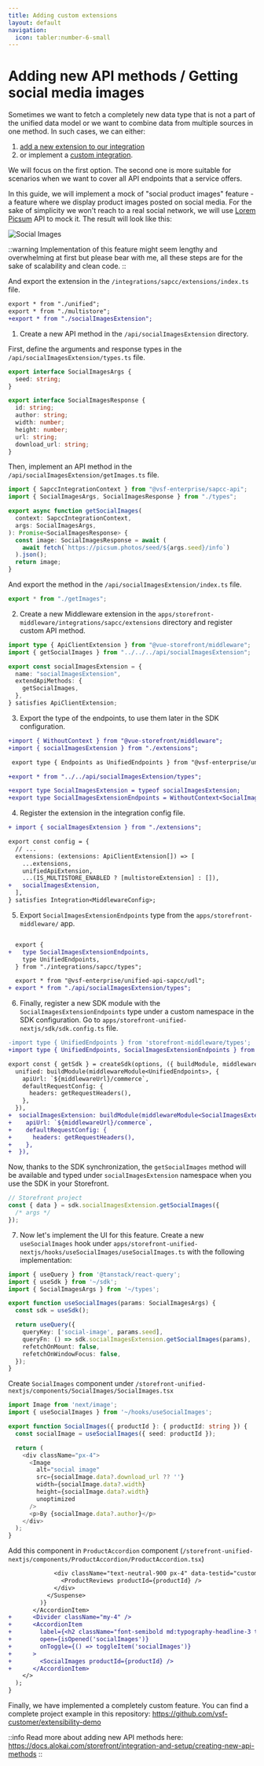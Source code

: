 ```yaml
---
title: Adding custom extensions
layout: default
navigation:
  icon: tabler:number-6-small
---
```


# Adding new API methods / Getting social media images

Sometimes we want to fetch a completely new data type that is not a part of the unified data model or we want to combine
data from multiple sources in one method. In such cases, we can either:

1. [add a new extension to our integration](https://docs.alokai.com/storefront/integration-and-setup/creating-new-api-methods)
2. or implement a [custom integration](https://docs.alokai.com/integrations/custom/quick-start).

We will focus on the first option. The second one is more suitable for scenarios when we want to cover all API endpoints
that a service offers.

In this guide, we will implement a mock of "social product images" feature - a feature where we display product images
posted on social media. For the sake of simplicity we won't reach to a real social network, we will use [Lorem Picsum](https://picsum.photos/)
API to mock it. The result will look like this:

![Social Images](./images/social-images.webp)

::warning
Implementation of this feature might seem lengthy and overwhelming at first but please bear with me, all these steps are
for the sake of scalability and clean code.
::

And export the extension in the `/integrations/sapcc/extensions/index.ts` file.

```diff [/integrations/sapcc/extensions/index.ts]
export * from "./unified";
export * from "./multistore";
+export * from "./socialImagesExtension";
```

1. Create a new API method in the `/api/socialImagesExtension` directory.

First, define the arguments and response types in the `/api/socialImagesExtension/types.ts` file.

```ts [/api/socialImagesExtension/types.ts]
export interface SocialImagesArgs {
  seed: string;
}

export interface SocialImagesResponse {
  id: string;
  author: string;
  width: number;
  height: number;
  url: string;
  download_url: string;
}
```

Then, implement an API method in the `/api/socialImagesExtension/getImages.ts` file.

```ts
import { SapccIntegrationContext } from "@vsf-enterprise/sapcc-api";
import { SocialImagesArgs, SocialImagesResponse } from "./types";

export async function getSocialImages(
  context: SapccIntegrationContext,
  args: SocialImagesArgs,
): Promise<SocialImagesResponse> {
  const image: SocialImagesResponse = await (
    await fetch(`https://picsum.photos/seed/${args.seed}/info`)
  ).json();
  return image;
}

```

And export the method in the `/api/socialImagesExtension/index.ts` file.

```ts [/api/myExtension/index.ts]
export * from "./getImages";
```

2. Create a new Middleware extension in the `apps/storefront-middleware/integrations/sapcc/extensions` directory and register custom API method.

```ts [apps/storefront-middleware/integrations/sapcc/extensions/socialImagesExtension.ts]
import type { ApiClientExtension } from "@vue-storefront/middleware";
import { getSocialImages } from "../../../api/socialImagesExtension";

export const socialImagesExtension = {
  name: "socialImagesExtension",
  extendApiMethods: {
    getSocialImages,
  },
} satisfies ApiClientExtension;
```

3. Export the type of the endpoints, to use them later in the SDK configuration.

```diff [apps/storefront-middleware/integrations/sapcc/types.ts]
+import { WithoutContext } from "@vue-storefront/middleware";
+import { socialImagesExtension } from "./extensions";

 export type { Endpoints as UnifiedEndpoints } from "@vsf-enterprise/unified-api-sapcc";

+export * from "../../api/socialImagesExtension/types";

+export type SocialImagesExtension = typeof socialImagesExtension;
+export type SocialImagesExtensionEndpoints = WithoutContext<SocialImagesExtension["extendApiMethods"]>;
```

4. Register the extension in the integration config file.

```diff [apps/storefront-middleware/integrations/sapcc/config.ts]
+ import { socialImagesExtension } from "./extensions";

export const config = {
  // ...
  extensions: (extensions: ApiClientExtension[]) => [
    ...extensions,
    unifiedApiExtension,
    ...(IS_MULTISTORE_ENABLED ? [multistoreExtension] : []),
+   socialImagesExtension,
  ],
} satisfies Integration<MiddlewareConfig>;
```

5. Export `SocialImagesExtensionEndpoints` type from the `apps/storefront-middleware/` app.

```diff [apps/storefront-middleware/types.ts]

  export {
+   type SocialImagesExtensionEndpoints,
    type UnifiedEndpoints,
  } from "./integrations/sapcc/types";

  export * from "@vsf-enterprise/unified-api-sapcc/udl";
+ export * from "./api/socialImagesExtension/types";
```

6. Finally, register a new SDK module with the `SocialImagesExtensionEndpoints` type under a custom namespace in the SDK configuration.
Go to `apps/storefront-unified-nextjs/sdk/sdk.config.ts` file.

```diff [apps/storefront-unified-nextjs/sdk/sdk.config.ts]
-import type { UnifiedEndpoints } from 'storefront-middleware/types';
+import type { UnifiedEndpoints, SocialImagesExtensionEndpoints } from 'storefront-middleware/types';

export const { getSdk } = createSdk(options, ({ buildModule, middlewareModule, middlewareUrl, getRequestHeaders }) => ({
  unified: buildModule(middlewareModule<UnifiedEndpoints>, {
    apiUrl: `${middlewareUrl}/commerce`,
    defaultRequestConfig: {
      headers: getRequestHeaders(),
    },
  }),
+  socialImagesExtension: buildModule(middlewareModule<SocialImagesExtensionEndpoints>, {
+    apiUrl: `${middlewareUrl}/commerce`,
+    defaultRequestConfig: {
+      headers: getRequestHeaders(),
+    },
+  }),
```

Now, thanks to the SDK synchronization, the `getSocialImages` method will be available and typed under `socialImagesExtension` namespace when you use the SDK in your Storefront.

```ts
// Storefront project
const { data } = sdk.socialImagesExtension.getSocialImages({
  /* args */
});
```

7. Now let's implement the UI for this feature. Create a new `useSocialImages` hook under `apps/storefront-unified-nextjs/hooks/useSocialImages/useSocialImages.ts` with the following implementation:

```ts [apps/storefront-unified-nextjs/hooks/useSocialImages/useSocialImages.ts]
import { useQuery } from '@tanstack/react-query';
import { useSdk } from '~/sdk';
import { SocialImagesArgs } from '~/types';

export function useSocialImages(params: SocialImagesArgs) {
  const sdk = useSdk();

  return useQuery({
    queryKey: ['social-image', params.seed],
    queryFn: () => sdk.socialImagesExtension.getSocialImages(params),
    refetchOnMount: false,
    refetchOnWindowFocus: false,
  });
}
```

Create `SocialImages` component under `/storefront-unified-nextjs/components/SocialImages/SocialImages.tsx`

```ts [/storefront-unified-nextjs/components/SocialImages/SocialImages.tsx]
import Image from 'next/image';
import { useSocialImages } from '~/hooks/useSocialImages';

export function SocialImages({ productId }: { productId: string }) {
  const socialImage = useSocialImages({ seed: productId });

  return (
    <div className="px-4">
      <Image
        alt="social image"
        src={socialImage.data?.download_url ?? ''}
        width={socialImage.data?.width}
        height={socialImage.data?.width}
        unoptimized
      />
      <p>By {socialImage.data?.author}</p>
    </div>
  );
}
```

Add this component in `ProductAccordion` component (`/storefront-unified-nextjs/components/ProductAccordion/ProductAccordion.tsx`)

```diff [/storefront-unified-nextjs/components/ProductAccordion/ProductAccordion.tsx]
             <div className="text-neutral-900 px-4" data-testid="customer-reviews">
               <ProductReviews productId={productId} />
             </div>
           </Suspense>
         )}
       </AccordionItem>
+      <Divider className="my-4" />
+      <AccordionItem
+        label={<h2 className="font-semibold md:typography-headline-3 typography-headline-4">Social Images</h2>}
+        open={isOpened('socialImages')}
+        onToggle={() => toggleItem('socialImages')}
+      >
+        <SocialImages productId={productId} />
+      </AccordionItem>
    </>
  );
}
```

Finally, we have implemented a completely custom feature. You can find a complete project example in this repository:
<https://github.com/vsf-customer/extensibility-demo>


::info
Read more about adding new API methods here: https://docs.alokai.com/storefront/integration-and-setup/creating-new-api-methods
::
